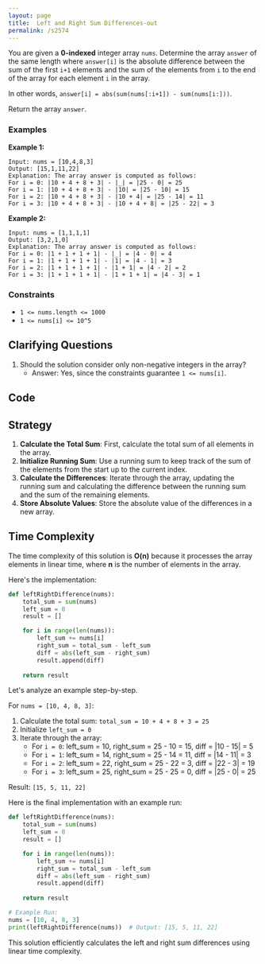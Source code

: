```yaml
---
layout: page
title:  Left and Right Sum Differences-out
permalink: /s2574
---
```


You are given a **0-indexed** integer array `nums`. Determine the array `answer` of the same length where `answer[i]` is the absolute difference between the sum of the first `i+1` elements and the sum of the elements from `i` to the end of the array for each element `i` in the array.

In other words, `answer[i] = abs(sum(nums[:i+1]) - sum(nums[i:]))`.

Return the array `answer`.

### Examples

**Example 1:**

```
Input: nums = [10,4,8,3]
Output: [15,1,11,22]
Explanation: The array answer is computed as follows: 
For i = 0: |10 + 4 + 8 + 3| - |_| = |25 - 0| = 25
For i = 1: |10 + 4 + 8 + 3| - |10| = |25 - 10| = 15
For i = 2: |10 + 4 + 8 + 3| - |10 + 4| = |25 - 14| = 11
For i = 3: |10 + 4 + 8 + 3| - |10 + 4 + 8| = |25 - 22| = 3
```

**Example 2:**

```
Input: nums = [1,1,1,1]
Output: [3,2,1,0]
Explanation: The array answer is computed as follows: 
For i = 0: |1 + 1 + 1 + 1| - |_| = |4 - 0| = 4
For i = 1: |1 + 1 + 1 + 1| - |1| = |4 - 1| = 3
For i = 2: |1 + 1 + 1 + 1| - |1 + 1| = |4 - 2| = 2
For i = 3: |1 + 1 + 1 + 1| - |1 + 1 + 1| = |4 - 3| = 1
```

### Constraints

- `1 <= nums.length <= 1000`
- `1 <= nums[i] <= 10^5`

## Clarifying Questions

1. Should the solution consider only non-negative integers in the array?
   - Answer: Yes, since the constraints guarantee `1 <= nums[i]`.

## Code

## Strategy

1. **Calculate the Total Sum**: First, calculate the total sum of all elements in the array.
2. **Initialize Running Sum**: Use a running sum to keep track of the sum of the elements from the start up to the current index.
3. **Calculate the Differences**: Iterate through the array, updating the running sum and calculating the difference between the running sum and the sum of the remaining elements.
4. **Store Absolute Values**: Store the absolute value of the differences in a new array.

## Time Complexity

The time complexity of this solution is **O(n)** because it processes the array elements in linear time, where **n** is the number of elements in the array.

Here's the implementation:

```python
def leftRightDifference(nums):
    total_sum = sum(nums)
    left_sum = 0
    result = []

    for i in range(len(nums)):
        left_sum += nums[i]
        right_sum = total_sum - left_sum
        diff = abs(left_sum - right_sum)
        result.append(diff)
    
    return result
```

Let's analyze an example step-by-step.

For `nums = [10, 4, 8, 3]`:

1. Calculate the total sum: `total_sum = 10 + 4 + 8 + 3 = 25`
2. Initialize `left_sum = 0`
3. Iterate through the array:
   - For `i = 0`: left_sum = 10, right_sum = 25 - 10 = 15, diff = |10 - 15| = 5
   - For `i = 1`: left_sum = 14, right_sum = 25 - 14 = 11, diff = |14 - 11| = 3
   - For `i = 2`: left_sum = 22, right_sum = 25 - 22 = 3, diff = |22 - 3| = 19
   - For `i = 3`: left_sum = 25, right_sum = 25 - 25 = 0, diff = |25 - 0| = 25

Result: `[15, 5, 11, 22]`

Here is the final implementation with an example run:

```python
def leftRightDifference(nums):
    total_sum = sum(nums)
    left_sum = 0
    result = []

    for i in range(len(nums)):
        left_sum += nums[i]
        right_sum = total_sum - left_sum
        diff = abs(left_sum - right_sum)
        result.append(diff)
    
    return result

# Example Run:
nums = [10, 4, 8, 3]
print(leftRightDifference(nums))  # Output: [15, 5, 11, 22]
```

This solution efficiently calculates the left and right sum differences using linear time complexity.